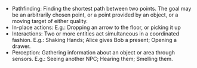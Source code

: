 * Pathfinding: Finding the shortest path between two points. The goal
  may be an arbitrarily chosen point, or a point provided by an object,
  or a moving target of either quality.
* In-place actions: E.g.: Dropping an arrow to the floor, or picking it
  up
* Interactions: Two or more entities act simultaneous in a coordinated
  fashion. E.g.: Shaking Hands; Alice gives Bob a present; Opening a
  drawer.
* Perception: Gathering information about an object or area through
  sensors. E.g.: Seeing another NPC; Hearing them; Smelling them.
